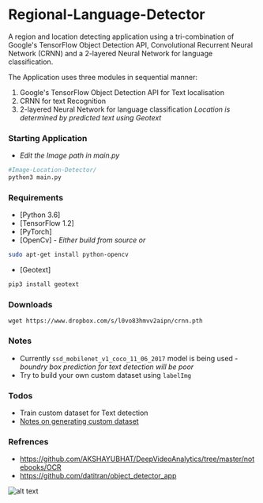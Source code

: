 # Regional-Language-Detector

A region and location detecting application using a tri-combination of Google's TensorFlow Object Detection API,  Convolutional Recurrent Neural Network (CRNN) and a 2-layered Neural Network for language classification.

The Application uses three modules in sequential manner:
1. Google's TensorFlow Object Detection API for Text localisation
2. CRNN for text Recognition
3. 2-layered Neural Network for language classification
*Location is determined by predicted text using Geotext*

### Starting Application
- *Edit the Image path in main.py*
```sh
#Image-Location-Detector/
python3 main.py
```
### Requirements
-  [Python 3.6]
-  [TensorFlow 1.2]
-  [PyTorch]
-  [OpenCv] - *Either build from source or*
```sh
sudo apt-get install python-opencv
```
* [Geotext]
```sh
pip3 install geotext
```
### Downloads
    wget https://www.dropbox.com/s/l0vo83hmvv2aipn/crnn.pth

### Notes
 - Currently `ssd_mobilenet_v1_coco_11_06_2017` model is being used - *boundry box prediction for text detection will be poor*
 - Try to build your own custom dataset using `labelImg`

### Todos 
 - Train custom dataset for Text detection 
 - [Notes on generating custom dataset](http://androidkt.com/train-object-detection/)

### Refrences
 - https://github.com/AKSHAYUBHAT/DeepVideoAnalytics/tree/master/notebooks/OCR
 - https://github.com/datitran/object_detector_app

![alt text](https://raw.githubusercontent.com/manish7294/Image-Location-Detector/master/Screenshot%20from%202017-10-28%2010-37-42.png)
